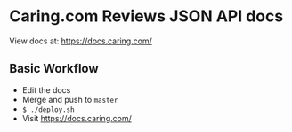 # Caring.com Reviews JSON API docs

View docs at: https://docs.caring.com/

## Basic Workflow

* Edit the docs
* Merge and push to `master`
* `$ ./deploy.sh`
* Visit https://docs.caring.com/

